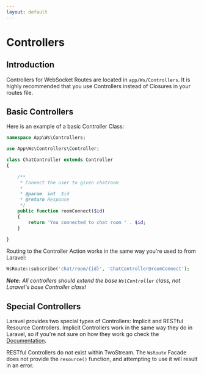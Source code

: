 ```yaml
---
layout: default
---
```


# Controllers
<!-- [[TOC]] -->

## Introduction

Controllers for WebSocket Routes are located in `app/Ws/Controllers`. It is highly recommended that you use Controllers instead of Closures in your routes file.

## Basic Controllers

Here is an example of a basic Controller Class:

```php
namespace App\Ws\Controllers;

use App\Ws\Controllers\Controller;

class ChatController extends Controller
{
    
    /**
     * Connect the user to given chatroom
     *
     * @param  int  $id
     * @return Response
     */
    public function roomConnect($id)
    {
        return 'You connected to chat room ' . $id;
    }
    
}
```

Routing to the Controller Action works in the same way you're used to from Laravel:

```php
WsRoute::subscribe('chat/room/{id}', 'ChatController@roomConnect');
```

_**Note:** All controllers should extend the base `Ws\Controller` class, not Laravel's base Controller class!_

## Special Controllers

Laravel provides two special types of Controllers: Implicit and RESTful Resource Controllers. Implicit Controllers work in the same way they do in Laravel, so if you're not sure on how they work go check the [Documentation](http://laravel.com/docs/5.0/controllers#implicit-controllers).

RESTful Controllers do not exist within TwoStream. The `WsRoute` Facade does not provide the `resource()` function, and attempting to use it will result in an error.
